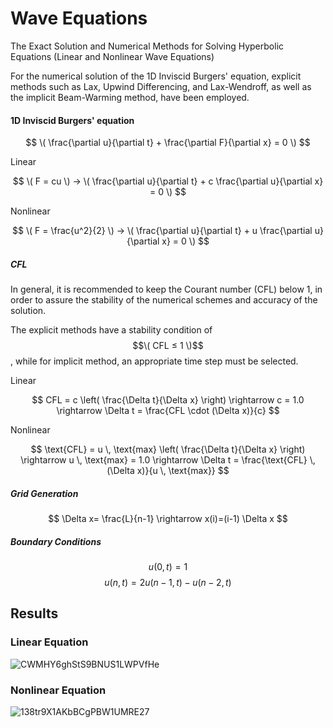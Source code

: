 # Wave Equations
The Exact Solution and Numerical Methods for Solving Hyperbolic Equations (Linear and Nonlinear Wave Equations)

For the numerical solution of the 1D Inviscid Burgers' equation, explicit methods such as Lax, Upwind Differencing, and Lax-Wendroff, as well as the implicit Beam-Warming method, have been employed.

#### 1D Inviscid Burgers' equation
$$ \( \frac{\partial u}{\partial t} + \frac{\partial F}{\partial x} = 0 \) $$

Linear 

$$ \( F = cu \) → \( \frac{\partial u}{\partial t} + c \frac{\partial u}{\partial x} = 0 \) $$

Nonlinear 

$$ \( F = \frac{u^2}{2} \) → \( \frac{\partial u}{\partial t} + u \frac{\partial u}{\partial x} = 0 \) $$  

##### CFL 

In general, it is recommended to keep the Courant number (CFL) below 1, in order to assure the stability of the numerical schemes and accuracy of the solution.

The explicit methods have a stability condition of $$\( CFL ≤ 1 \)$$, while for implicit method, an appropriate time step must be selected.

Linear

$$ CFL = c \left( \frac{\Delta t}{\Delta x} \right) \rightarrow c = 1.0 \rightarrow \Delta t = \frac{CFL \cdot (\Delta x)}{c} $$

Nonlinear

$$ \text{CFL} = u \, \text{max} \left( \frac{\Delta t}{\Delta x} \right) \rightarrow u \, \text{max} = 1.0 \rightarrow \Delta t = \frac{\text{CFL} \, (\Delta x)}{u \, \text{max}} $$

##### Grid Generation

$$ \Delta x= \frac{L}{n-1} \rightarrow  x(i)=(i-1) \Delta x $$

##### Boundary Conditions

$$ u(0,t) = 1 $$
$$ u(n,t) = 2 u(n-1,t) - u(n-2,t) $$

## Results

### Linear Equation

![CWMHY6ghStS9BNUS1LWPVfHe](https://github.com/user-attachments/assets/e79e3507-9e8d-4bec-ac1a-5b6c2d9b1465)

### Nonlinear Equation

![138tr9X1AKbBCgPBW1UMRE27](https://github.com/user-attachments/assets/a3becc73-ea9e-423f-b6a3-7bc547f3ae2b)
